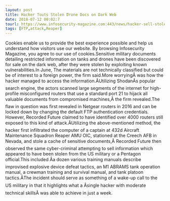 ```yaml
---
layout: post
title: Hacker Touts Stolen Drone Docs on Dark Web
date: 2018-07-12 00:02:7
tourl: https://www.infosecurity-magazine.com:443/news/hacker-sell-stolen-drone-docs-dark/
tags: [FTP,attack,Reaper]
---
```

Cookies enable us to provide the best experience possible and help us understand how visitors use our website. By browsing Infosecurity Magazine, you agree to our use of cookies.Sensitive military documents detailing restricted information on tanks and drones have been discovered for sale on the dark web, after they were stolen by exploiting known vulnerabilities.In June, The materials are not technically classified but could be of interest to a foreign power, the firm said.More worryingÂ was how the hacker managed to access the information.ÂUtilizing ShodanÂs popular search engine, the actors scanned large segments of the internet for high-profile misconfigured routers that use a standard port 21 to hijack all valuable documents from compromised machines,Â the firm revealed.The flaw in question was first revealed in Netgear routers in 2016 and can be locked down by changing the default FTP authentication credentials. However, Recorded Future claimed to have identified over 4000 routers still exposed to this kind of attack.ÂUtilizing the above-mentioned method, the hacker first infiltrated the computer of a captain at 432d Aircraft Maintenance Squadron Reaper AMU OIC, stationed at the Creech AFB in Nevada, and stole a cache of sensitive documents,Â Recorded Future then observed the same cyber-criminal attempting to sell information which appeared to have been stolen from the US military or a Pentagon official.This included Âa dozen various training manuals describe improvised explosive device defeat tactics, an M1 ABRAMS tank operation manual, a crewman training and survival manual, and tank platoon tactics.ÂThe incident should serve as something of a wake-up call to the US military in that it highlights what a Âsingle hacker with moderate technical skillsÂ was able to achieve in just a week.